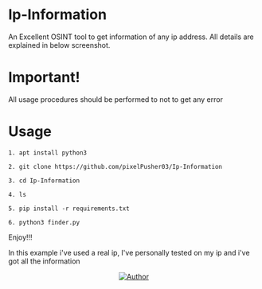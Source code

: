 # Ip-Information
An Excellent OSINT tool to get information of any ip address. All details are explained in below screenshot.

# Important!

All usage procedures should be performed to not to get any error

# Usage
```
1. apt install python3
```
```
2. git clone https://github.com/pixelPusher03/Ip-Information
```
```
3. cd Ip-Information
```
```
4. ls
```
```
5. pip install -r requirements.txt
```
```
6. python3 finder.py
```

Enjoy!!!



In this example i've used a real ip, I've personally tested on my ip and i've got all the information

  <div>
   <p align="center"> 
 <a href="#"><img title="Author" src="https://img.shields.io/badge/Author-The developer-orange.svg?style=for-the-badge&logo=github"></a> 
 </p> 
 


